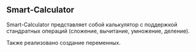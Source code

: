 ## Smart-Calculator
Smart-Calculator представляет собой калькулятор с поддержкой стандратных операций (сложение, вычитание, умножение, деление). 

Также реализовано создание переменных. 
